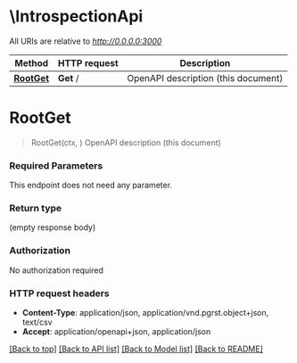 # \IntrospectionApi

All URIs are relative to *http://0.0.0.0:3000*

Method | HTTP request | Description
------------- | ------------- | -------------
[**RootGet**](IntrospectionApi.md#RootGet) | **Get** / | OpenAPI description (this document)


# **RootGet**
> RootGet(ctx, )
OpenAPI description (this document)

### Required Parameters
This endpoint does not need any parameter.

### Return type

 (empty response body)

### Authorization

No authorization required

### HTTP request headers

 - **Content-Type**: application/json, application/vnd.pgrst.object+json, text/csv
 - **Accept**: application/openapi+json, application/json

[[Back to top]](#) [[Back to API list]](../README.md#documentation-for-api-endpoints) [[Back to Model list]](../README.md#documentation-for-models) [[Back to README]](../README.md)

